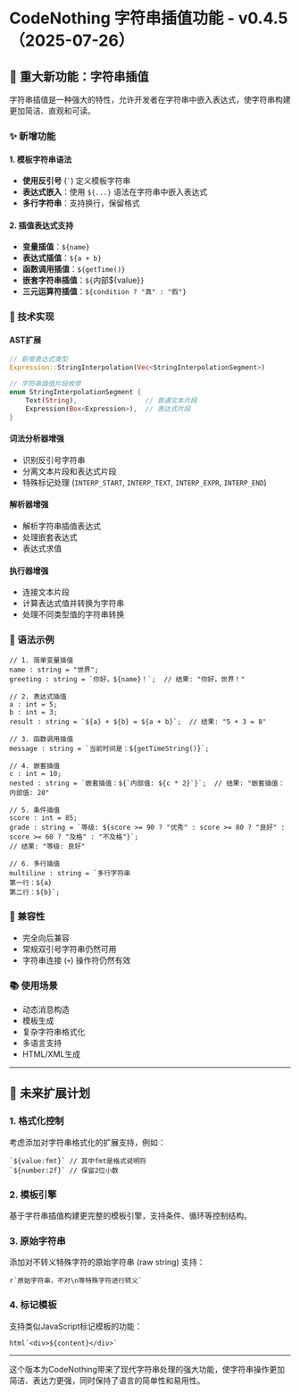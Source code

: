 # CodeNothing 字符串插值功能 - v0.4.5（2025-07-26）

## 🚀 重大新功能：字符串插值

字符串插值是一种强大的特性，允许开发者在字符串中嵌入表达式，使字符串构建更加简洁、直观和可读。

### ✨ 新增功能

#### 1. 模板字符串语法
- **使用反引号** (`` ` ``) 定义模板字符串
- **表达式嵌入**：使用 `${...}` 语法在字符串中嵌入表达式
- **多行字符串**：支持换行，保留格式

#### 2. 插值表达式支持
- **变量插值**：`${name}`
- **表达式插值**：`${a + b}`
- **函数调用插值**：`${getTime()}`
- **嵌套字符串插值**：`${`内部${value}`}`
- **三元运算符插值**：`${condition ? "真" : "假"}`

### 🔧 技术实现

#### AST扩展
```rust
// 新增表达式类型
Expression::StringInterpolation(Vec<StringInterpolationSegment>)

// 字符串插值片段枚举
enum StringInterpolationSegment {
    Text(String),                 // 普通文本片段
    Expression(Box<Expression>),  // 表达式片段
}
```

#### 词法分析器增强
- 识别反引号字符串
- 分离文本片段和表达式片段
- 特殊标记处理 (`INTERP_START`, `INTERP_TEXT`, `INTERP_EXPR`, `INTERP_END`)

#### 解析器增强
- 解析字符串插值表达式
- 处理嵌套表达式
- 表达式求值

#### 执行器增强
- 连接文本片段
- 计算表达式值并转换为字符串
- 处理不同类型值的字符串转换

### 📝 语法示例

```cn
// 1. 简单变量插值
name : string = "世界";
greeting : string = `你好，${name}！`;  // 结果: "你好，世界！"

// 2. 表达式插值
a : int = 5;
b : int = 3;
result : string = `${a} + ${b} = ${a + b}`;  // 结果: "5 + 3 = 8"

// 3. 函数调用插值
message : string = `当前时间是：${getTimeString()}`;

// 4. 嵌套插值
c : int = 10;
nested : string = `嵌套插值：${`内部值: ${c * 2}`}`;  // 结果: "嵌套插值：内部值: 20"

// 5. 条件插值
score : int = 85;
grade : string = `等级: ${score >= 90 ? "优秀" : score >= 80 ? "良好" : score >= 60 ? "及格" : "不及格"}`;
// 结果: "等级: 良好"

// 6. 多行插值
multiline : string = `多行字符串
第一行：${a}
第二行：${b}`;
```

### 🔄 兼容性
- 完全向后兼容
- 常规双引号字符串仍然可用
- 字符串连接 (`+`) 操作符仍然有效

### 📚 使用场景
- 动态消息构造
- 模板生成
- 复杂字符串格式化
- 多语言支持
- HTML/XML生成

---

## 🔮 未来扩展计划

### 1. 格式化控制
考虑添加对字符串格式化的扩展支持，例如：
```cn
`${value:fmt}` // 其中fmt是格式说明符
`${number:2f}` // 保留2位小数
```

### 2. 模板引擎
基于字符串插值构建更完整的模板引擎，支持条件、循环等控制结构。

### 3. 原始字符串
添加对不转义特殊字符的原始字符串 (raw string) 支持：
```cn
r`原始字符串，不对\n等特殊字符进行转义`
```

### 4. 标记模板
支持类似JavaScript标记模板的功能：
```cn
html`<div>${content}</div>`
```

---

这个版本为CodeNothing带来了现代字符串处理的强大功能，使字符串操作更加简洁、表达力更强，同时保持了语言的简单性和易用性。 